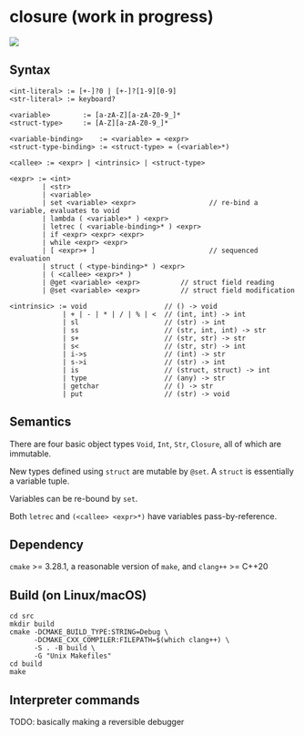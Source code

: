 # closure (work in progress)

![](https://github.com/sdingcn/closure/actions/workflows/auto-test.yml/badge.svg)

## Syntax

```
<int-literal> := [+-]?0 | [+-]?[1-9][0-9]
<str-literal> := keyboard?

<variable>        := [a-zA-Z][a-zA-Z0-9_]*
<struct-type>     := [A-Z][a-zA-Z0-9_]*

<variable-binding>    := <variable> = <expr>
<struct-type-binding> := <struct-type> = (<variable>*)

<callee> := <expr> | <intrinsic> | <struct-type>

<expr> := <int>
        | <str>
        | <variable>
        | set <variable> <expr>                  // re-bind a variable, evaluates to void
        | lambda ( <variable>* ) <expr>
        | letrec ( <variable-binding>* ) <expr>
        | if <expr> <expr> <expr>
        | while <expr> <expr>
        | [ <expr>+ ]                            // sequenced evaluation
        | struct ( <type-binding>* ) <expr>
        | ( <callee> <expr>* )
        | @get <variable> <expr>          // struct field reading
        | @set <variable> <expr>          // struct field modification

<intrinsic> := void                   // () -> void
             | + | - | * | / | % | <  // (int, int) -> int
             | sl                     // (str) -> int
             | ss                     // (str, int, int) -> str
             | s+                     // (str, str) -> str
             | s<                     // (str, str) -> int
             | i->s                   // (int) -> str
             | s->i                   // (str) -> int
             | is                     // (struct, struct) -> int
             | type                   // (any) -> str
             | getchar                // () -> str
             | put                    // (str) -> void
```

## Semantics

There are four basic object types `Void`, `Int`, `Str`, `Closure`, all of which are immutable.

New types defined using `struct` are mutable by `@set`. A `struct` is essentially a variable tuple.

Variables can be re-bound by `set`.

Both `letrec` and `(<callee> <expr>*)` have variables pass-by-reference.

## Dependency

`cmake` >= 3.28.1, a reasonable version of `make`, and `clang++` >= C++20

## Build (on Linux/macOS)

```
cd src
mkdir build
cmake -DCMAKE_BUILD_TYPE:STRING=Debug \
      -DCMAKE_CXX_COMPILER:FILEPATH=$(which clang++) \
      -S . -B build \
      -G "Unix Makefiles"
cd build
make
```

## Interpreter commands

TODO: basically making a reversible debugger
